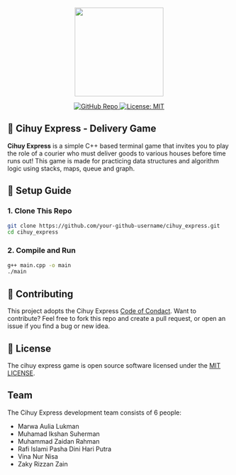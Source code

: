 <p align="center">
  <br />
  <picture>
    <img src="https://ik.imagekit.io/rafidhp/cihuy_express/food-delivery-cute-man-riding-motorcycles-cartoon-art-illustration.png?updatedAt=1747706676001" width="200px">
  </picture>
</p>

<p align="center">
  <a href="https://github.com/rafidhp/cihuy_express">
    <img src="https://img.shields.io/badge/GitHub-cihuy__express-blue?logo=github&style=flat-square" alt="GitHub Repo">
  </a>
  <a href="https://opensource.org/licenses/MIT">
    <img src="https://img.shields.io/badge/License-MIT-yellow.svg" alt="License: MIT">
  </a>
</p>

## 🛵 Cihuy Express - Delivery Game

**Cihuy Express** is a simple C++ based terminal game that invites you to play the role of a courier who must deliver goods to various houses before time runs out! This game is made for practicing data structures and algorithm logic using stacks, maps, queue and graph.

## 📂 Setup Guide

### 1. Clone This Repo

```bash
git clone https://github.com/your-github-username/cihuy_express.git
cd cihuy_express
```

### 2. Compile and Run

```bash
g++ main.cpp -o main
./main
```

## 🤝 Contributing

This project adopts the Cihuy Express <a href="https://github.com/rafidhp/cihuy_express/blob/main/CODE_OF_CONDUCT.md">Code of Condact</a>.
Want to contribute? Feel free to fork this repo and create a pull request, or open an issue if you find a bug or new idea.

## 📃 License

The cihuy express game is open source software licensed under the <a href="LICENSE">MIT LICENSE</a>.

## Team

The Cihuy Express development team consists of 6 people:

- Marwa Aulia Lukman
- Muhamad Ikshan Suherman
- Muhammad Zaidan Rahman
- Rafi Islami Pasha Dini Hari Putra
- Vina Nur Nisa
- Zaky Rizzan Zain
